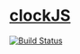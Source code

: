 # [clockJS](https://clock.dyaroman.com/)

[![Build Status](https://travis-ci.org/dyaroman/clockJS.svg?branch=master)](https://travis-ci.org/dyaroman/clockJS)
